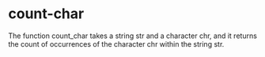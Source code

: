 # count-char

The function count_char takes a string str and a character chr, and it returns the count of occurrences of the character chr within the string str.
